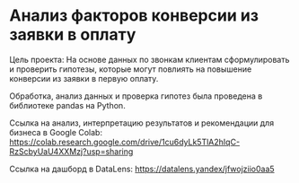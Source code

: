 # Анализ факторов конверсии из заявки в оплату
Цель проекта:
На основе данных по звонкам клиентам сформулировать и проверить гипотезы, которые могут повлиять на повышение конверсии из заявки в первую оплату.

Обработка, анализ данных и проверка гипотез была проведена в библиотеке pandas на Python.

Ссылка на анализ, интерпретацию результатов и рекомендации для бизнеса в Google Colab: https://colab.research.google.com/drive/1cu6dyLk5TlA2hIqC-RzScbyUaU4XXMzj?usp=sharing

Ссылка на дашборд в DataLens: https://datalens.yandex/jfwojziio0aa5
